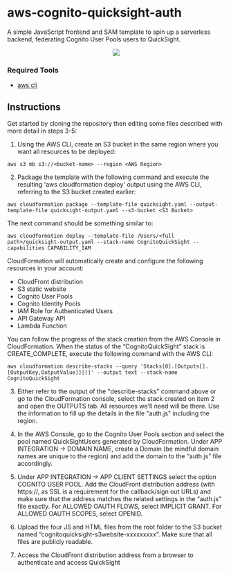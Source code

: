 # aws-cognito-quicksight-auth
A simple JavaScript frontend and SAM template to spin up a serverless backend, federating Cognito User Pools users to QuickSight.
<p align="center">
  <img src="https://d2908q01vomqb2.cloudfront.net/b6692ea5df920cad691c20319a6fffd7a4a766b8/2017/10/03/quicksight-federated-1.jpg"  />
</p>


### Required Tools

* [aws cli](http://docs.aws.amazon.com/cli/latest/userguide/installing.html)

## Instructions

Get started by cloning the repository then editing some files described with more detail in steps 3-5:

1. Using the AWS CLI, create an S3 bucket in the same region where you want all resources to be deployed:

```
aws s3 mb s3://<bucket-name> --region <AWS Region>
```

2. Package the template with the following command and execute the resulting 'aws cloudformation deploy' output using the AWS CLI, referring to the S3 bucket created earlier:

```
aws cloudformation package --template-file quicksight.yaml --output-template-file quicksight-output.yaml --s3-bucket <S3 Bucket> 
```

The next command should be something similar to:

```
aws cloudformation deploy --template-file /Users/<full path>/quicksight-output.yaml --stack-name CognitoQuickSight --capabilities CAPABILITY_IAM
```
CloudFormation will automatically create and configure the following resources in your account:

*	CloudFront distribution
*	S3 static website
*	Cognito User Pools
*	Cognito Identity Pools
*	IAM Role for Authenticated Users
*	API Gateway API
*	Lambda Function

You can follow the progress of the stack creation from the AWS Console in CloudFormation. When the status of the “CognitoQuickSight” stack is CREATE_COMPLETE, execute the following command with the AWS CLI:

```
aws cloudformation describe-stacks --query 'Stacks[0].[Outputs[].[OutputKey,OutputValue]]|[]' --output text --stack-name CognitoQuickSight
```

3. Either refer to the output of the "describe-stacks" command above or go to the CloudFormation console, select the stack created on item 2 and open the OUTPUTS tab. All resources we'll need will be there. Use the information to fill up the details in the file "auth.js" including the region.

4. In the AWS Console, go to the Cognito User Pools section and select the pool named QuickSightUsers generated by CloudFormation. Under APP INTEGRATION -> DOMAIN NAME, create a Domain (be mindful domain names are unique to the region) and add the domain to the “auth.js” file accordingly.

5. Under APP INTEGRATION -> APP CLIENT SETTINGS select the option COGNITO USER POOL. Add the CloudFront distribution address (with https://, as SSL is a requirement for the callback/sign out URLs) and make sure that the address matches the related settings in the “auth.js” file exactly. For ALLOWED OAUTH FLOWS, select IMPLICIT GRANT. For ALLOWED OAUTH SCOPES, select OPENID.

6. Upload the four JS and HTML files from the root folder to the S3 bucket named “cognitoquicksight-s3website-xxxxxxxxx”. Make sure that all files are publicly readable.

7. Access the CloudFront distribution address from a browser to authenticate and access QuickSight
